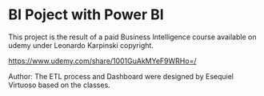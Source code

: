 # BI Poject with Power BI

This project is the result of a paid Business Intelligence course available on udemy under Leonardo Karpinski copyright.

https://www.udemy.com/share/1001GuAkMYeF9WRHo=/

Author: The ETL process and Dashboard were designed by Esequiel Virtuoso based on the classes.
